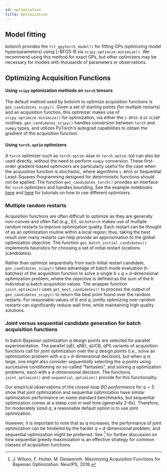 ```yaml
---
id: optimization
title: Optimization
---
```


## Model fitting

botorch provides the `fit_gpytorch_model()` for fitting GPs (optimizing model
hyperparameters) using L-BFGS-B via `scipy.optimize.minimize()`. We recommend
using this method for exact GPs, but other optimizers may be necessary for models
with thousands of parameters or observations.

## Optimizing Acquisition Functions

#### Using `scipy` optimization methods on `torch` tensors

The default method used by botorch to optimize acquisition functions is
`gen_candidates_scipy()`. Given a set of starting points (for multiple restarts)
and an acquisition function, this optimizer makes use of `scipy.optimize.minimize()`
for optimization, via either the `L-BFGS-B` or `SLSQP` routines. `gen_candidates_scipy()`
handles conversion between `torch` and `numpy` types, and utilizes PyTorch's
autograd capabilities to obtain the gradient of the acquisition function.

#### Using `torch.optim` optimizers

A `torch` optimizer such as `torch.optim.Adam` or `torch.optim.SGD` can also be
used directly, without the need to perform `numpy` conversion. These first-order
gradient-based optimizers are particularly useful for the case when the
acquisition function is stochastic, where algorithms `L-BFGS` or Sequential
Least-Squares Programming designed for deterministic functions should not be
applied. The function `gen_candidates_torch()` provides an interface for `torch`
optimizers and handles bounding. See the example notebooks
[here](../tutorials/compare_mc_analytic_acquisition) and [here](../tutorials/optimize_stochastic)
for tutorials on how to use different optimizers.

### Multiple random restarts

Acquisition functions are often difficult to optimize as they are generally
non-convex and often flat (e.g., EI), so `botorch` makes use of multiple random
restarts to improve optimization quality. Each restart can be thought of as an
optimization routine within a local region; thus, taking the best result over
many restarts can help provide an approximation to the global optimization
objective. The function `gen_batch_initial_candidates()` implements heuristics
for choosing a set of initial restart locations (candidates).

Rather than optimize sequentially from each initial restart
candidate, `gen_candidates_scipy()` takes advantage of batch mode
evaluation (t-batches) of the acquisition function to solve a single
$b \times q \times d$-dimensional optimization problem, where the objective is
defined as the sum of the $b$ individual q-batch acquisition values.
The wrapper function `joint_optimize()` uses `get_best_candidates()` to process the
output of `gen_candidates_scipy()` to return the best point found over the random
restarts. For reasonable values of $b$ and $q$, jointly optimizing over random
restarts can significantly reduce wall time, while maintaining high quality
solutions.

### Joint versus sequential candidate generation for batch acquisition functions

In batch Bayesian optimization $q$ design points are selected for parallel
experimentation. The parallel (qEI, qNEI, qUCB, qPI) variants of acquisition
functions call for *joint* optimization over the $q$ design points (i.e., solve
an optimization problem with a $q \times d$-dimensional decision), but when $q$ is
large, one might also consider *sequentially* selecting the $q$ points using
successive conditioning on so-called "fantasies", and solving $q$ optimization
problems, each with a $d$-dimensional decision. The functions `joint_optimize()`
and `sequential_optimize()` provide for this functionality.

Our empirical observations of the *closed-loop BO performance* for $q = 5$ show
that joint optimization and sequential optimization have similar optimization
performance on some standard benchmarks, but sequential optimization comes at a
steep cost in wall time (generally 2-6x). Therefore, for moderately sized $q$,
a reasonable default option is to use joint optimization.

However, it is important to note that as $q$ increases, the performance of joint
optimization can be hindered by the harder $q \times d$-dimensional problem, and
sequential optimization might be preferred. See [^Wilson2018] for further
discussion on how sequential greedy maximization is an effective strategy for
common classes of acquisition functions.

[^Wilson2018]: J. Wilson, F. Hutter, M. Deisenroth. Maximizing Acquisition
Functions for Bayesian Optimization. NeurIPS, 2018.
